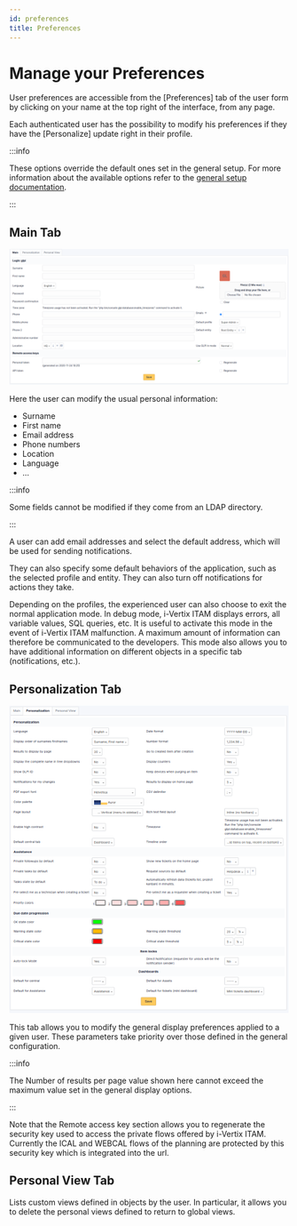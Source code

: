 ```yaml
---
id: preferences
title: Preferences
---
```


# Manage your Preferences

User preferences are accessible from the [Preferences] tab
of the user form by clicking on your name at the top right of the
interface, from any page.

Each authenticated user has the possibility to modify his preferences if
they have the [Personalize] update right in their profile.

:::info

These options override the default ones set in the general setup. For
more information about the available options refer to the [general setup documentation](../../../modules/configuration/general/default_values.html).

:::

## Main Tab

![Screen for user form](../assets/first-steps/images/userprefs-main.png)

Here the user can modify the usual personal information:

- Surname
- First name
- Email address
- Phone numbers
- Location
- Language
- ...

:::info

Some fields cannot be modified if they come from an LDAP directory.

:::

A user can add email addresses and select the default address, which
will be used for sending notifications.

They can also specify some default behaviors of the application, such as
the selected profile and entity. They can also turn off notifications
for actions they take.

Depending on the profiles, the experienced user can also choose to exit
the normal application mode. In debug mode, i-Vertix ITAM displays errors, all
variable values, SQL queries, etc. It is useful to activate this mode in
the event of i-Vertix ITAM malfunction. A maximum amount of information can
therefore be communicated to the developers. This mode also allows you
to have additional information on different objects in a specific tab
(notifications, etc.).

## Personalization Tab

![Screen for customizing user preferences](../assets/first-steps/images/userprefs-custom.png)

This tab allows you to modify the general display preferences applied to
a given user. These parameters take priority over those defined in the
general configuration.

:::info

The Number of results per page value shown here cannot exceed the
maximum value set in the general display options.

:::

Note that the Remote access key section allows you to regenerate the
security key used to access the private flows offered by i-Vertix ITAM. Currently
the ICAL and WEBCAL flows of the planning are protected by this security
key which is integrated into the url.

## Personal View Tab

Lists custom views defined in objects by the user. In particular, it
allows you to delete the personal views defined to return to global
views.
